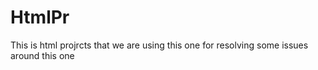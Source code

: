 # HtmlPr
This is html projrcts that we are using this one for resolving some issues around this one 
